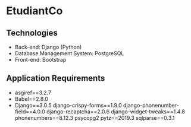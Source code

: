 # EtudiantCo

## Technologies
* Back-end: Django (Python)
* Database Management System: PostgreSQL
* Front-end: Bootstrap

## Application Requirements
- asgiref==3.2.7
- Babel==2.8.0
- Django==3.0.5
django-crispy-forms==1.9.0
django-phonenumber-field==4.0.0
django-recaptcha==2.0.6
django-widget-tweaks==1.4.8
phonenumbers==8.12.3
psycopg2
pytz==2019.3
sqlparse==0.3.1
